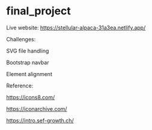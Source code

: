 # final_project

Live website: https://stellular-alpaca-31a3ea.netlify.app/

Challenges:

SVG file handling

Bootstrap navbar

Element alignment

Reference:

https://icons8.com/

https://iconarchive.com/

https://intro.sef-growth.ch/